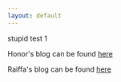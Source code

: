 ```yaml
---
layout: default
---
```

stupid test 1

Honor's blog can be found [here](https://suzannehare.github.io/testrepo.github.io/Honorblog/)

Raiffa's blog can be found [here](https://suzannehare.github.io/testrepo.github.io/RaiffaBlog/)
